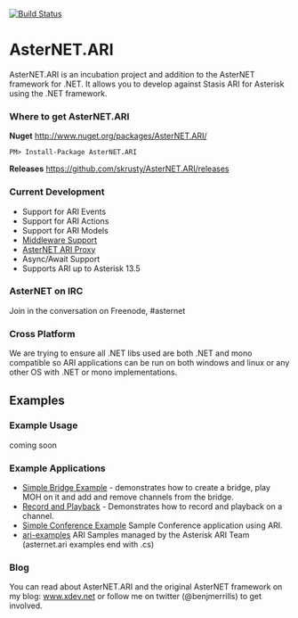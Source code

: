 [![Build Status](https://travis-ci.org/skrusty/AsterNET.ARI.svg?branch=master)](https://travis-ci.org/skrusty/AsterNET.ARI)

AsterNET.ARI
============

AsterNET.ARI is an incubation project and addition to the AsterNET framework for .NET. It allows you to develop against Stasis ARI for Asterisk using the .NET framework.

### Where to get AsterNET.ARI
**Nuget** http://www.nuget.org/packages/AsterNET.ARI/
```
PM> Install-Package AsterNET.ARI
```
**Releases** https://github.com/skrusty/AsterNET.ARI/releases

### Current Development
* Support for ARI Events
* Support for ARI Actions
* Support for ARI Models
* [Middleware Support](https://github.com/skrusty/AsterNET-ARI-Middleware-Queue)
* [AsterNET ARI Proxy](https://github.com/skrusty/AsterNET-ARI-Proxy)
* Async/Await Support
* Supports ARI up to Asterisk 13.5


### AsterNET on IRC
Join in the conversation on Freenode, #asternet

### Cross Platform
We are trying to ensure all .NET libs used are both .NET and mono compatible so ARI applications can be run on both windows and linux or any other OS with .NET or mono implementations.

## Examples

### Example Usage
coming soon

### Example Applications
* [Simple Bridge Example](https://github.com/skrusty/AsterNET.ARI/blob/master/AsterNET.ARI.SimpleBridge/Program.cs) - demonstrates how to create a bridge, play MOH on it and add and remove channels from the bridge.
* [Record and Playback](https://github.com/skrusty/AsterNET.ARI/blob/master/Sample-RecordAndPlayback/Program.cs) - Demonstrates how to record and playback on a channel.
* [Simple Conference Example](https://github.com/skrusty/AsterNET.ARI/blob/master/AsterNET.ARI.SimpleBridge/Program.cs) Sample Conference application using ARI.
* [ari-examples](https://github.com/asterisk/ari-examples)
ARI Samples managed by the Asterisk ARI Team (asternet.ari examples end with .cs)

### Blog
You can read about AsterNET.ARI and the original AsterNET framework on my blog: www.xdev.net or follow me on twitter (@benjmerrills) to get involved.
